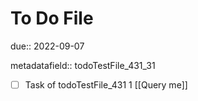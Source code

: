 # To Do File

due:: 2022-09-07

metadatafield:: todoTestFile_431_31

- [ ] Task of todoTestFile_431 1 [[Query me]]
